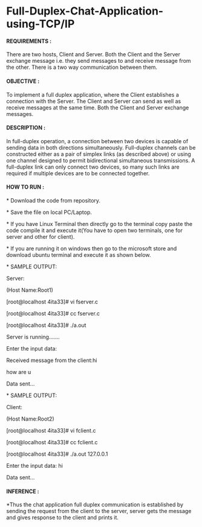 
# Full-Duplex-Chat-Application-using-TCP/IP

<h4>REQUIREMENTS :</h4>
There are two hosts, Client and Server. Both the Client and the Server exchange message
i.e. they send messages to and receive message from the other. There is a two way communication
between them.


<h4>OBJECTIVE :</h4>
To implement a full duplex application, where the Client establishes a connection with the
Server. The Client and Server can send as well as receive messages at the same time. Both the Client and
Server exchange messages.


<h4>DESCRIPTION :</h4>
In full-duplex operation, a connection between two devices is capable of sending data in both directions simultaneously. 
Full-duplex channels can be constructed either as a pair of simplex links (as described above) or using one channel designed to permit bidirectional simultaneous transmissions. 
A full-duplex link can only connect two devices, so many such links are required if multiple devices are to be connected together.

<h4>HOW TO RUN :</h4>
<p>* Download the code from repository.</p>
<p>* Save the file on local PC/Laptop.</p>
<p>* If you have Linux Terminal then directly go to the terminal copy paste the code compile it and execute it(You have to open two terminals, one for server and other for client).</p>
<p>* If you are running it on windows then go to the microsoft store and download ubuntu terminal and execute it as shown below.</p>
<p>* SAMPLE OUTPUT:</p>
        <p>Server:</p>
          <p>(Host Name:Root1)</p>
          <p>[root@localhost 4ita33]# vi fserver.c</p>
          <p>[root@localhost 4ita33]# cc fserver.c</p>
          <p>[root@localhost 4ita33]# ./a.out</p>
          <p>Server is running.......</p>
          <p>Enter the input data:</p>
          <p>Received message from the client:hi</p>
          <p>how are u</p>
          <p>Data sent…</p>
<p>* SAMPLE OUTPUT:</p>
        <p>Client:</p>
          <p>(Host Name:Root2)</p>
          <p>[root@localhost 4ita33]# vi fclient.c</p>
          <p>[root@localhost 4ita33]# cc fclient.c</p>
          <p>[root@localhost 4ita33]# ./a.out 127.0.0.1</p>
          <p>Enter the input data: hi</p>
          <p>Data sent…</p>
          
<h4>INFERENCE :</h4> 
<p>*Thus the chat application full duplex communication is established by sending the request from the client to the server, server gets the message and gives response to the client and prints it.</p>
